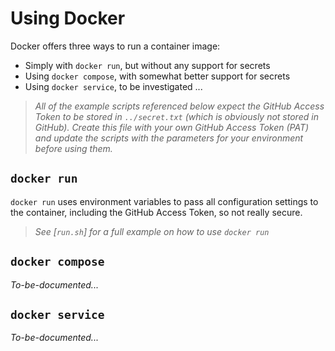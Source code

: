 # Using Docker
Docker offers three ways to run a container image:
- Simply with `docker run`, but without any support for secrets
- Using `docker compose`, with somewhat better support for secrets
- Using `docker service`, to be investigated ...

> *All of the example scripts referenced below expect the GitHub Access Token to be stored in `../secret.txt` (which is obviously not stored in GitHub). Create this file with your own GitHub Access Token (PAT) and update the scripts with the parameters for your environment before using them.*

## `docker run`
`docker run` uses environment variables to pass all configuration settings to
the container, including the GitHub Access Token, so not really secure.

> *See [`run.sh`] for a full example on how to use `docker run`*

## `docker compose`
*To-be-documented...*

## `docker service`
*To-be-documented...*
